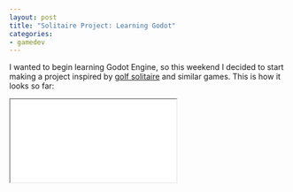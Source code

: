 ```yaml
---
layout: post
title: "Solitaire Project: Learning Godot"
categories:
- gamedev
---
```


<p>I wanted to begin learning Godot Engine, so this weekend I decided to start making a project inspired by <a href='https://en.wikipedia.org/wiki/Golf_(patience'>golf solitaire</a> and similar games. This is how it looks so far:</p>
<div class="iframe-container">
<iframe allowfullscreen src="//www.youtube.com/embed/IA8SH_XsNKk"></iframe>
</div>
